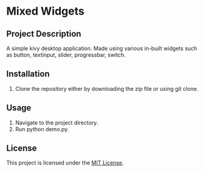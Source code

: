 # Mixed Widgets

## Project Description
A simple kivy desktop application. Made using various in-built widgets such as button, textinput, slider, progressbar, switch.  

## Installation
1. Clone the repository either by downloading the zip file or using git clone.

## Usage
1. Navigate to the project directory.
2. Run python demo.py.

## License
This project is licensed under the [MIT License](LICENSE).
